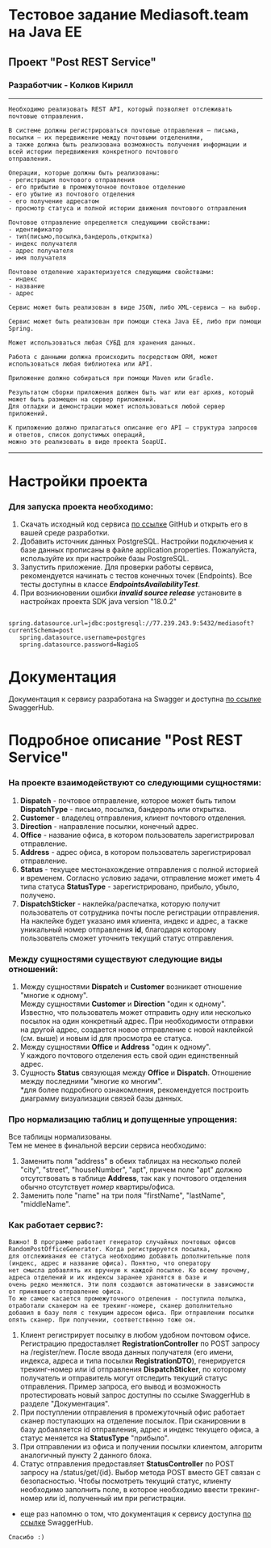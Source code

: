 # Тестовое задание Mediasoft.team на Java EE
## Проект "Post REST Service"
### Разработчик - Колков Кирилл

****
```
Необходимо реализовать REST API, который позволяет отслеживать почтовые отправления.

В системе должны регистрироваться почтовые отправления — письма, посылки — их передвижение между почтовыми отделениями,
а также должна быть реализована возможность получения информации и всей истории передвижения конкретного почтового 
отправления.

Операции, которые должны быть реализованы:
- регистрация почтового отправления
- его прибытие в промежуточное почтовое отделение
- его убытие из почтового отделения
- его получение адресатом
- просмотр статуса и полной истории движения почтового отправления

Почтовое отправление определяется следующими свойствами:
- идентификатор
- тип(письмо,посылка,бандероль,открытка) 
- индекс получателя
- адрес получателя
- имя получателя

Почтовое отделение характеризуется следующими свойствами:
- индекс
- название 
- адрес

Сервис может быть реализован в виде JSON, либо XML-сервиса — на выбор.

Сервис может быть реализован при помощи стека Java EE, либо при помощи Spring.

Может использоваться любая СУБД для хранения данных.

Работа с данными должна происходить посредством ORM, может использоваться любая библиотека или API.

Приложение должно собираться при помощи Maven или Gradle.

Результатом сборки приложения должен быть war или ear архив, который может быть размещен на сервер приложений. 
Для отладки и демонстрации может использоваться любой сервер приложений.

К приложению должно прилагаться описание его API — структура запросов и ответов, список допустимых операций, 
можно это реализовать в виде проекта SoapUI.

```
****

# Настройки проекта
### Для запуска проекта необходимо:

1. Скачать исходный код сервиса [по ссылке](https://github.com/kkolkov/post.git) GitHub и открыть его в вашей среде разработки.
2. Добавить источник данных PostgreSQL. Настройки подключения к базе данных прописаны в файле application.properties. 
Пожалуйста, используйте их при настройке базы PostgreSQL.
3. Запустить приложение. Для проверки работы сервиса, рекомендуется начинать с тестов конечных точек (Endpoints). Все тесты доступны в классе *****EndpointsAvailabilityTest*****.
4. При возникновении ошибки *****invalid source release***** установите в настройках проекта SDK java version "18.0.2"
```
   spring.datasource.url=jdbc:postgresql://77.239.243.9:5432/mediasoft?currentSchema=post
   spring.datasource.username=postgres
   spring.datasource.password=NagioS
```

# Документация
Документация к сервису разработана на Swagger и доступна [по ссылке](https://app.swaggerhub.com/apis/kkolkov/post/1.0.0) SwaggerHub.

# Подробное описание "Post REST Service"
### На проекте взаимодействуют со следующими сущностями:

1. ****Dispatch**** - почтовое отправление, которое может быть типом ****DispatchType**** - письмо, посылка, бандероль или открытка.
2. ****Customer**** - владелец отправления, клиент почтового отделения.
3. ****Direction**** - направление посылки, конечный адрес.
4. ****Office**** - название офиса, в котором пользователь зарегистрировал отправление.
5. ****Address**** - адрес офиса, в котором пользователь зарегистрировал отправление.
6. ****Status**** - текущее местонахождение отправления с полной историей и временем. Согласно условию задачи, 
отправление может иметь 4 типа статуса ****StatusType**** - зарегистрировано, прибыло, убыло, получено.
7. ****DispatchSticker**** - наклейка/распечатка, которую получит пользователь от сотрудника почты после регистрации отправления. 
\
На наклейке будет указано имя клиента, индекс и адрес, а также уникальный номер отправления ****id****, благодаря которому 
пользователь сможет уточнить текущий статус отправления.

### Между сущностями существуют следующие виды отношений:
1. Между сущностями ****Dispatch**** и ****Customer**** возникает отношение "многие к одному".\
   Между сущностями ****Customer**** и ****Direction**** "один к одному".\
Известно, что пользователь может отправить одну или несколько посылок на один конкретный адрес. При необходимости 
отправки на другой адрес, создается новое отправление с новой наклейкой (см. выше) и новым id для
просмотра ее статуса.
2. Между сущностями ****Office**** и ****Address**** "один к одному".\
У каждого почтового отделения есть свой один единственный адрес.
3. Сущность ****Status**** связующая между ****Office**** и ****Dispatch****. Отношение между последними "многие ко многим".\
*для более подробного ознакомления, рекомендуется построить диаграмму визуализации связей базы данных.

### Про нормализацию таблиц и допущенные упрощения:
Все таблицы нормализованы.\
Тем не менее в финальной версии сервиса необходимо:
1. Заменить поля "address" в обеих таблицах на несколько полей "city", "street", "houseNumber", "apt", причем поле "apt" должно отсутствовать в таблице
****Address****, так как у почтового отделения обычно отсутствует _номер_ квартиры/офиса.
2. Заменить поле "name" на три поля "firstName", "lastName", "middleName".

### Как работает сервис?:
```
Важно! В программе работает генератор случайных почтовых офисов RandomPostOfficeGenerator. Когда регистрируется посылка, 
для отслеживания ее статуса необходимо добавить дополнительные поля (индекс, адрес и название офиса). Понятно, что оператору
нет смысла добавлять их вручную к каждой посылке. Ко всему прочему, адреса отделений и их индексы заранее хранятся в базе и 
очень редко меняются. Эти поля создаются автоматически в зависимости от принявшего отправление офиса.
То же самое касается промежуточного отделения - поступила полылка, отработали сканером на ее трекинг-номере, сканер дополнительно
добавил в базу поля с текущим адресом офиса. При отправлении посылки опять сканер. При получении, соответственно тоже он.

```
1. Клиент регистрирует посылку в любом удобном почтовом офисе. Регистрацию предоставляет ****RegistrationController**** по POST запросу на /register/new. 
После ввода данных получателя (его имени, индекса, адреса и типа посылки ****RegistrationDTO****), генерируется трекинг-номер или id отправления 
****DispatchSticker****, по которому получатель и отправитель могут отследить текущий статус отправления.
Пример запроса, его вывод и возможность протестировать новый запрос доступны по ссылке SwaggerHub в разделе "Документация".
2. При поступлении отправления в промежуточный офис работает сканер поступающих на отделение посылок. При сканировнии в базу добавляется id отправления,
адрес и индекс текущего офиса, а статус меняется на ****StatusType**** "прибыло".
3. При отправлении из офиса и получении посылки клиентом, алгоритм аналогичный пункту 2 данного блока.
4. Статус отправления предоставляет ****StatusController**** по POST запросу на /status/get/{id}. Выбор метода POST вместо GET связан с безопасностью.
Чтобы посмотреть текущий статус, клиенту необходимо заполнить поле, в которое необходимо ввести трекинг-номер или id, полученный им при регистрации.
* еще раз напомню о том, что документация к сервису доступна [по ссылке](https://app.swaggerhub.com/apis/kkolkov/post/1.0.0) SwaggerHub.

```
Спасибо :)
```
